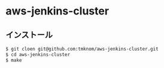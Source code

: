 # aws-jenkins-cluster

## インストール

```bash
$ git cloen git@github.com:tmknom/aws-jenkins-cluster.git
$ cd aws-jenkins-cluster
$ make
```
